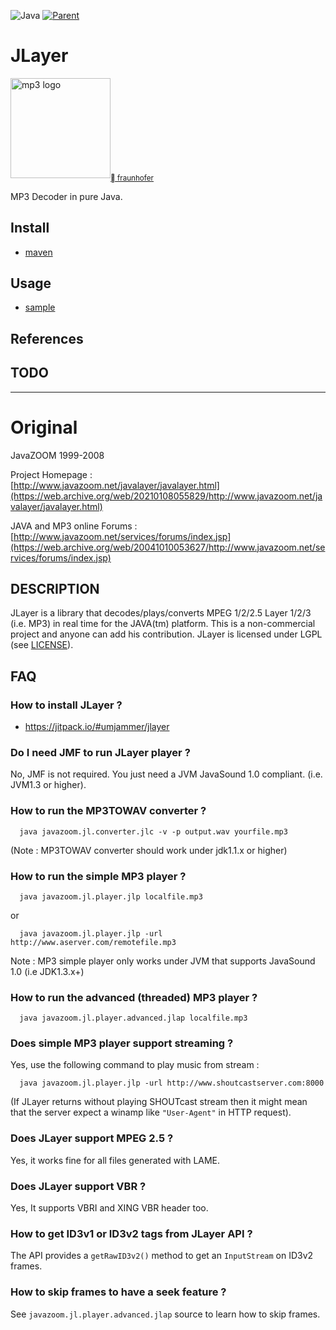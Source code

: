![Java](https://img.shields.io/badge/J2SE-1.5-b07219)
[![Parent](https://img.shields.io/badge/Parent-mp3spi-pink)](https://github.com/umjammer/mp3spi)

# JLayer

<img alt="mp3 logo" src="https://github.com/umjammer/mp3spi/assets/493908/b718b78d-15c6-4356-a5ca-fca63ad7ffcb" width=160 /><sub><a href="https://www.iis.fraunhofer.de/de/ff/amm/unterhaltungselektronik/mp3.html">🅮 fraunhofer</a></sub>

MP3 Decoder in pure Java.

## Install

 * [maven](https://jitpack.io/#umjammer/jlayer)

## Usage

 * [sample](src/test/java/javazoom/jl/player/jlpTest.java)

## References

## TODO

----

# Original

 JavaZOOM 1999-2008

 Project Homepage :<br/>
   [http://www.javazoom.net/javalayer/javalayer.html](https://web.archive.org/web/20210108055829/http://www.javazoom.net/javalayer/javalayer.html) 

 JAVA and MP3 online Forums :<br/>
   [http://www.javazoom.net/services/forums/index.jsp](https://web.archive.org/web/20041010053627/http://www.javazoom.net/services/forums/index.jsp)

## DESCRIPTION

JLayer is a library that decodes/plays/converts MPEG 1/2/2.5 Layer 1/2/3
(i.e. MP3) in real time for the JAVA(tm) platform. This is a non-commercial project 
and anyone can add his contribution. JLayer is licensed under LGPL (see [LICENSE](LICENSE.txt)).


## FAQ

### How to install JLayer ?

 * https://jitpack.io/#umjammer/jlayer

### Do I need JMF to run JLayer player ?

  No, JMF is not required. You just need a JVM JavaSound 1.0 compliant.
  (i.e. JVM1.3 or higher).

### How to run the MP3TOWAV converter ?

```
  java javazoom.jl.converter.jlc -v -p output.wav yourfile.mp3
```

  (Note : MP3TOWAV converter should work under jdk1.1.x or higher)

### How to run the simple MP3 player ?

```
  java javazoom.jl.player.jlp localfile.mp3
```

   or

```
  java javazoom.jl.player.jlp -url http://www.aserver.com/remotefile.mp3
```

  Note : MP3 simple player only works under JVM that supports JavaSound 1.0 (i.e JDK1.3.x+)

### How to run the advanced (threaded) MP3 player ?

```
  java javazoom.jl.player.advanced.jlap localfile.mp3
```

### Does simple MP3 player support streaming ?

  Yes, use the following command to play music from stream :

```
  java javazoom.jl.player.jlp -url http://www.shoutcastserver.com:8000
```

  (If JLayer returns without playing SHOUTcast stream then it might mean 
   that the server expect a winamp like `"User-Agent"` in HTTP request).

### Does JLayer support MPEG 2.5 ?

  Yes, it works fine for all files generated with LAME.

### Does JLayer support VBR ?

  Yes, It supports VBRI and XING VBR header too. 

### How to get ID3v1 or ID3v2 tags from JLayer API ?

  The API provides a `getRawID3v2()` method to get an `InputStream` on ID3v2 frames.

### How to skip frames to have a seek feature ?

  See `javazoom.jl.player.advanced.jlap` source to learn how to skip frames.

